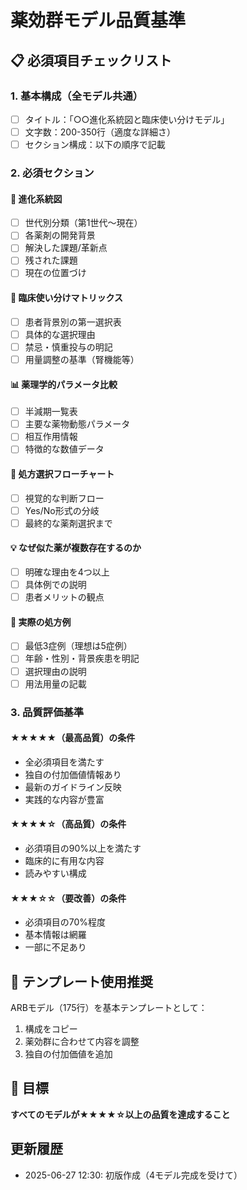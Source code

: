 # 薬効群モデル品質基準

## 📋 必須項目チェックリスト

### 1. 基本構成（全モデル共通）
- [ ] タイトル：「○○進化系統図と臨床使い分けモデル」
- [ ] 文字数：200-350行（適度な詳細さ）
- [ ] セクション構成：以下の順序で記載

### 2. 必須セクション

#### 🧬 進化系統図
- [ ] 世代別分類（第1世代〜現在）
- [ ] 各薬剤の開発背景
- [ ] 解決した課題/革新点
- [ ] 残された課題
- [ ] 現在の位置づけ

#### 💊 臨床使い分けマトリックス
- [ ] 患者背景別の第一選択表
- [ ] 具体的な選択理由
- [ ] 禁忌・慎重投与の明記
- [ ] 用量調整の基準（腎機能等）

#### 📊 薬理学的パラメータ比較
- [ ] 半減期一覧表
- [ ] 主要な薬物動態パラメータ
- [ ] 相互作用情報
- [ ] 特徴的な数値データ

#### 🔄 処方選択フローチャート
- [ ] 視覚的な判断フロー
- [ ] Yes/No形式の分岐
- [ ] 最終的な薬剤選択まで

#### 💡 なぜ似た薬が複数存在するのか
- [ ] 明確な理由を4つ以上
- [ ] 具体例での説明
- [ ] 患者メリットの観点

#### 📝 実際の処方例
- [ ] 最低3症例（理想は5症例）
- [ ] 年齢・性別・背景疾患を明記
- [ ] 選択理由の説明
- [ ] 用法用量の記載

### 3. 品質評価基準

#### ★★★★★（最高品質）の条件
- 全必須項目を満たす
- 独自の付加価値情報あり
- 最新のガイドライン反映
- 実践的な内容が豊富

#### ★★★★☆（高品質）の条件
- 必須項目の90%以上を満たす
- 臨床的に有用な内容
- 読みやすい構成

#### ★★★☆☆（要改善）の条件
- 必須項目の70%程度
- 基本情報は網羅
- 一部に不足あり

## 📝 テンプレート使用推奨

ARBモデル（175行）を基本テンプレートとして：
1. 構成をコピー
2. 薬効群に合わせて内容を調整
3. 独自の付加価値を追加

## 🎯 目標

**すべてのモデルが★★★★☆以上の品質を達成すること**

## 更新履歴
- 2025-06-27 12:30: 初版作成（4モデル完成を受けて）